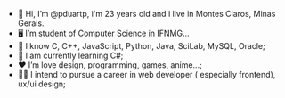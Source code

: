 - 👋 Hi, I’m @pduartp, i'm 23 years old and i live in Montes Claros, Minas Gerais.
- 🖥️ I’m student of Computer Science in IFNMG...
- 🧠 I know C, C++, JavaScript, Python, Java, SciLab, MySQL, Oracle;
- 🧮 I am currently learning C#;
- ❤️ I’m love design, programming, games, anime...;
- 👨‍💻 I intend to pursue a career in web developer (
especially frontend), ux/ui design;

<!---
pduartp/pduartp is a ✨ special ✨ repository because its `README.md` (this file) appears on your GitHub profile.
You can click the Preview link to take a look at your changes.
--->
